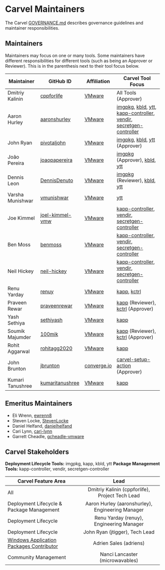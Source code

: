 # Carvel Maintainers

The Carvel [GOVERNANCE.md](https://github.com/vmware-tanzu/carvel/blob/develop/GOVERNANCE.md) describes governance guidelines and maintainer responsibilities.

## Maintainers
Maintainers may focus on one or many tools. Some maintainers have different responsibilities for different tools (such as being an Approver or Reviewer). This is in the parenthesis next to their tool focus below.

| Maintainer | GitHub ID | Affiliation | Carvel Tool Focus |
| --------------- | --------- | ----------- | ----------- |
| Dmitriy Kalinin | [cppforlife](https://github.com/cppforlife) | [VMware](https://www.github.com/vmware/) | All Tools (Approver) |
| Aaron Hurley | [aaronshurley](https://github.com/aaronshurley) | [VMware](https://www.github.com/vmware/) | [imgpkg](https://github.com/vmware-tanzu/carvel-imgpkg), [kbld](https://github.com/vmware-tanzu/carvel-kbld), [ytt](https://github.com/vmware-tanzu/carvel-ytt), [kapp-controller](https://github.com/vmware-tanzu/carvel-kapp-controller), [vendir](https://github.com/vmware-tanzu/carvel-vendir), [secretgen-controller](https://github.com/vmware-tanzu/carvel-secretgen-controller) |
| John Ryan | [pivotaljohn](https://github.com/pivotaljohn) | [VMware](https://www.github.com/vmware/) | [imgpkg](https://github.com/vmware-tanzu/carvel-imgpkg), [kbld](https://github.com/vmware-tanzu/carvel-kbld), [ytt](https://github.com/vmware-tanzu/carvel-ytt) (Approver) |
| João Pereira | [joaopapereira](https://github.com/joaopapereira) | [VMware](https://www.github.com/vmware/) | [imgpkg](https://github.com/vmware-tanzu/carvel-imgpkg) (Approver), [kbld](https://github.com/vmware-tanzu/carvel-kbld), [ytt](https://github.com/vmware-tanzu/carvel-ytt) |
| Dennis Leon | [DennisDenuto](https://github.com/DennisDenuto)| [VMware](https://www.github.com/vmware/) | [imgpkg](https://github.com/vmware-tanzu/carvel-imgpkg) (Reviewer), [kbld](https://github.com/vmware-tanzu/carvel-kbld), [ytt](https://github.com/vmware-tanzu/carvel-ytt) |
| Varsha Munishwar | [vmunishwar](https://github.com/vmunishwar)| [VMware](https://www.github.com/vmware/) |[ytt](https://github.com/vmware-tanzu/carvel-ytt) |
| Joe Kimmel | [joel-kimmel-vmw](https://github.com/joel-kimmel-vmw) | [VMware](https://www.github.com/vmware/) | [kapp-controller](https://github.com/vmware-tanzu/carvel-kapp), [vendir](https://github.com/vmware-tanzu/carvel-vendir), [secretgen-controller](https://github.com/vmware-tanzu/carvel-secretgen-controller) |
| Ben Moss | [benmoss](https://github.com/benmoss) | [VMware](https://www.github.com/vmware/) | [kapp-controller](https://github.com/vmware-tanzu/carvel-kapp-controller), [vendir](https://github.com/vmware-tanzu/carvel-vendir), [secretgen-controller](https://github.com/vmware-tanzu/carvel-secretgen-controller) |
| Neil Hickey | [neil-hickey](https://github.com/neil-hickey) | [VMware](https://www.github.com/vmware/) | [kapp-controller](https://github.com/vmware-tanzu/carvel-kapp-controller), [vendir](https://github.com/vmware-tanzu/carvel-vendir), [secretgen-controller](https://github.com/vmware-tanzu/carvel-secretgen-controller) |
| Renu Yarday | [renuy](https://github.com/renuy) | [VMware](https://www.github.com/vmware/) | [kapp](https://github.com/vmware-tanzu/carvel-kapp), [kctrl](https://github.com/vmware-tanzu/carvel-kapp-controller/tree/develop/cli) |
| Praveen Rewar | [praveenrewar](https://github.com/praveenrewar) | [VMware](https://www.github.com/vmware/) | [kapp](https://github.com/vmware-tanzu/carvel-kapp) (Reviewer), [kctrl](https://github.com/vmware-tanzu/carvel-kapp-controller/tree/develop/cli) (Approver)|
| Yash Sethiya | [sethiyash](https://github.com/sethiyash) | [VMware](https://www.github.com/vmware/) | [kapp](https://github.com/vmware-tanzu/carvel-kapp) |
| Soumik Majumder | [100mik](https://github.com/100mik) | [VMware](https://www.github.com/vmware/) | [kapp](https://github.com/vmware-tanzu/carvel-kapp) (Reviewer), [kctrl](https://github.com/vmware-tanzu/carvel-kapp-controller/tree/develop/cli) (Approver)|
| Rohit Aggarwal | [rohitagg2020](https://github.com/rohitagg2020) | [VMware](https://www.github.com/vmware/) | [kapp](https://github.com/vmware-tanzu/carvel-kapp) |
| John Brunton | [jbrunton](https://github.com/jbrunton) | [converge.io](https://converge.io/) | [carvel-setup-action](https://github.com/vmware-tanzu/carvel-setup-action) (Approver) |
| Kumari Tanushree | [kumaritanushree](https://github.com/kumaritanushree) | [VMware](https://www.github.com/vmware/) | [kapp](https://github.com/vmware-tanzu/carvel-kapp) |


## Emeritus Maintainers
* Eli Wrenn, [ewrenn8](https://github.com/ewrenn8)
* Steven Locke, [StevenLocke](https://github.com/StevenLocke)
* Daniel Helfand, [danielhelfand](https://github.com/danielhelfand)
* Cari Lynn, [cari-lynn](https://github.com/cari-lynn)
* Garrett Cheadle, [gcheadle-vmware](https://github.com/gcheadle-vmware)

## Carvel Stakeholders
**Deployment Lifecycle Tools:** imgpkg, kapp, kbld, ytt
**Package Management Tools:** kapp-controller, vendir, secretgen-controller

| Carvel Feature Area | Lead |
| ----------------------------- | :---------------------: |
| All | Dmitriy Kalinin (cppforlife), Project Tech Lead |
| Deployment Lifecycle & Package Management | Aaron Hurley (aaronshurley), Engineering Manager |
| Deployment Lifecycle | Renu Yarday (renuy), Engineering Manager |
| Deployment Lifecycle | John Ryan (jtigger), Tech Lead |
| [Windows Application Packages Contributor](https://github.com/adriens?tab=repositories&q=chocolatey-&type=&language=powershell&sort=stargazers) | Adrien Sales (adriens) |
| Community Management | Nanci Lancaster (microwavables) |
